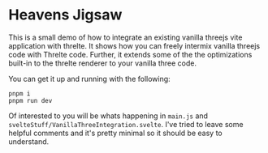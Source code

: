 # Heavens Jigsaw

This is a small demo of how to integrate an existing vanilla threejs vite application with threlte. It shows how you can freely intermix vanilla threejs code with Threlte code. Further, it extends some of the the optimizations built-in to the threlte renderer to your vanilla three code.

You can get it up and running with the following:
```
pnpm i
pnpm run dev
```

Of interested to you will be whats happening in `main.js` and `svelteStuff/VanillaThreeIntegration.svelte`. I've tried to leave some helpful comments and it's pretty minimal so it should be easy to understand.